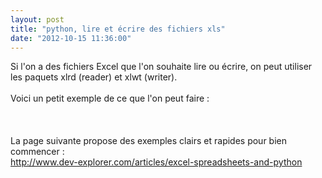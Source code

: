```yaml
---
layout: post
title: "python, lire et écrire des fichiers xls"
date: "2012-10-15 11:36:00"
---
```

Si l'on a des fichiers Excel que l'on souhaite lire ou écrire, on peut utiliser les paquets xlrd (reader) et xlwt (writer).<br /><br />Voici un petit exemple de ce que l'on peut faire :<br /><br /><script src="http://pastebin.com/embed_js.php?i=G7b8TfDf"></script><br /><br />La page suivante propose des exemples clairs et rapides pour bien commencer :<br /><a href="http://www.dev-explorer.com/articles/excel-spreadsheets-and-python">http://www.dev-explorer.com/articles/excel-spreadsheets-and-python</a>
